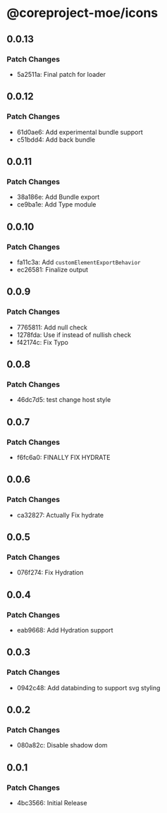 # @coreproject-moe/icons

## 0.0.13

### Patch Changes

-   5a2511a: Final patch for loader

## 0.0.12

### Patch Changes

-   61d0ae6: Add experimental bundle support
-   c51bdd4: Add back bundle

## 0.0.11

### Patch Changes

-   38a186e: Add Bundle export
-   ce9ba1e: Add Type module

## 0.0.10

### Patch Changes

-   fa11c3a: Add `customElementExportBehavior`
-   ec26581: Finalize output

## 0.0.9

### Patch Changes

-   7765811: Add null check
-   1278fda: Use if instead of nullish check
-   f42174c: Fix Typo

## 0.0.8

### Patch Changes

-   46dc7d5: test change host style

## 0.0.7

### Patch Changes

-   f6fc6a0: FINALLY FIX HYDRATE

## 0.0.6

### Patch Changes

-   ca32827: Actually Fix hydrate

## 0.0.5

### Patch Changes

-   076f274: Fix Hydration

## 0.0.4

### Patch Changes

-   eab9668: Add Hydration support

## 0.0.3

### Patch Changes

-   0942c48: Add databinding to support svg styling

## 0.0.2

### Patch Changes

-   080a82c: Disable shadow dom

## 0.0.1

### Patch Changes

-   4bc3566: Initial Release
